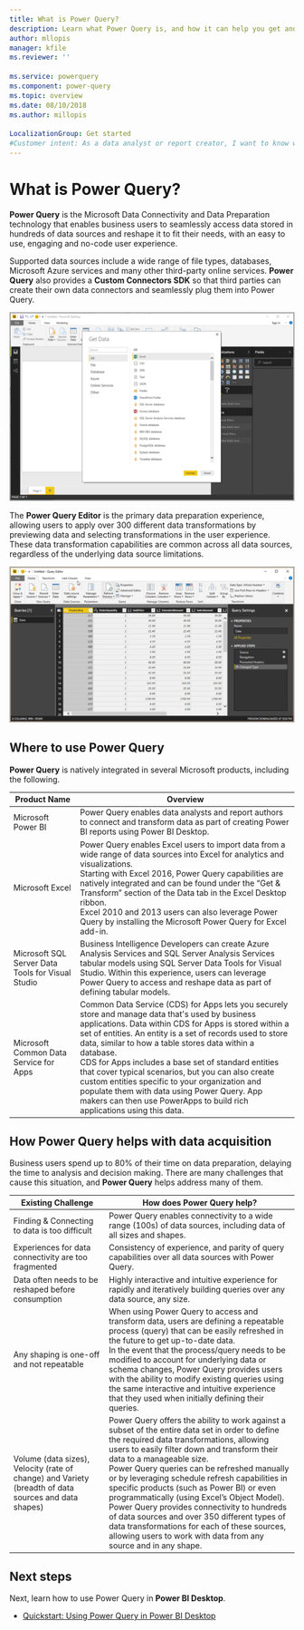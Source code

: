 ```yaml
---
title: What is Power Query?
description: Learn what Power Query is, and how it can help you get and transform data
author: mllopis
manager: kfile
ms.reviewer: ''

ms.service: powerquery
ms.component: power-query
ms.topic: overview
ms.date: 08/10/2018
ms.author: millopis

LocalizationGroup: Get started
#Customer intent: As a data analyst or report creator, I want to know what Power Query is, so I can decide whether Power Query has the features and services I need to connect to and transform data.
---
```


# What is Power Query? 

**Power Query** is the Microsoft Data Connectivity and Data Preparation technology that enables business users to seamlessly access data stored in hundreds of data sources and reshape it to fit their needs, with an easy to use, engaging and no-code user experience. 

Supported data sources include a wide range of file types, databases, Microsoft Azure services and many other third-party online services. **Power Query** also provides a **Custom Connectors SDK** so that third parties can create their own data connectors and seamlessly plug them into Power Query. 

![Get data using Power Query](media/power-query-what-is-power-query/what-is-power-query_01.png)

The **Power Query Editor** is the primary data preparation experience, allowing users to apply over 300 different data transformations by previewing data and selecting transformations in the user experience. These data transformation capabilities are common across all data sources, regardless of the underlying data source limitations.

![Query editor in Power BI](media/power-query-what-is-power-query/what-is-power-query_02.png)


## Where to use Power Query

**Power Query** is natively integrated in several Microsoft products, including the following.

 

|Product Name      |Overview  |
|-------------------------------|---------|
|Microsoft Power BI     |Power Query enables data analysts and report authors to connect and transform data as part of creating Power BI reports using Power BI Desktop.|
|Microsoft Excel         |Power Query enables Excel users to import data from a wide range of data sources into Excel for analytics and visualizations. <br>Starting with Excel 2016, Power Query capabilities are natively integrated and can be found under the “Get & Transform” section of the Data tab in the Excel Desktop ribbon.<br> Excel 2010 and 2013 users can also leverage Power Query by installing the Microsoft Power Query for Excel add-in. |
|Microsoft SQL Server Data Tools for Visual Studio     |Business Intelligence Developers can create Azure Analysis Services and SQL Server Analysis Services tabular models using SQL Server Data Tools for Visual Studio. Within this experience, users can leverage Power Query to access and reshape data as part of defining tabular models.         |
|Microsoft Common Data Service for Apps     | Common Data Service (CDS) for Apps lets you securely store and manage data that's used by business applications. Data within CDS for Apps is stored within a set of entities. An entity is a set of records used to store data, similar to how a table stores data within a database. <br>CDS for Apps includes a base set of standard entities that cover typical scenarios, but you can also create custom entities specific to your organization and populate them with data using Power Query. App makers can then use PowerApps to build rich applications using this data.        |

## How Power Query helps with data acquisition

Business users spend up to 80% of their time on data preparation, delaying the time to analysis and decision making. There are many challenges that cause this situation, and **Power Query** helps address many of them.


|Existing Challenge  |How does Power Query help?  |
|---------|---------|
|Finding & Connecting to data is too difficult     |Power Query enables connectivity to a wide range (100s) of data sources, including data of all sizes and shapes. |
|Experiences for data connectivity are too fragmented     | Consistency of experience, and parity of query capabilities over all data sources with Power Query.        |
|Data often needs to be reshaped before consumption     | Highly interactive and intuitive experience for rapidly and iteratively building queries over any data source, any size.        |
|Any shaping is one-off and not repeatable     |  When using Power Query to access and transform data, users are defining a repeatable process (query) that can be easily refreshed in the future to get up-to-date data. <br>In the event that the process/query needs to be modified to account for underlying data or schema changes, Power Query provides users with the ability to modify existing queries using the same interactive and intuitive experience that they used when initially defining their queries.      |
|Volume (data sizes), Velocity (rate of change) and Variety (breadth of data sources and data shapes)     |  Power Query offers the ability to work against a subset of the entire data set in order to define the required data transformations, allowing users to easily filter down and transform their data to a manageable size. <br>Power Query queries can be refreshed manually or by leveraging schedule refresh capabilities in specific products (such as Power BI) or even programmatically (using Excel’s Object Model). <br>Power Query provides connectivity to hundreds of data sources and over 350 different types of data transformations for each of these sources, allowing users to work with data from any source and in any shape.      |

## Next steps

Next, learn how to use Power Query in **Power BI Desktop**.

* [Quickstart: Using Power Query in Power BI Desktop](power-query-quickstart-using-power-bi.md)